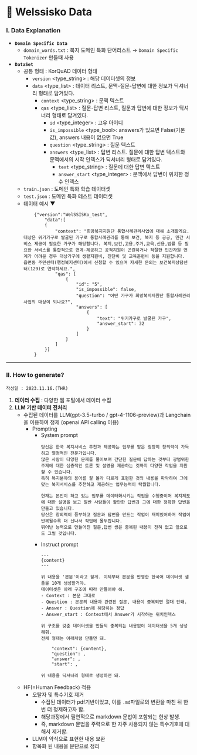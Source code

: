 # 💼 Welssisko Data

### **Ⅰ. Data Explanation**

- **`Domain Specific Data`**
    - `domain_words.txt` : 복지 도메인 특화 단어리스트 → `Domain Specific Tokenizer` 만들때 사용
- **`DataSet`**
    - 공통 형태 : KorQuAD 데이터 형태
        - `version` <type_string> : 해당 데이터셋의 정보 
        - `data` <type_list> : 데이터 리스트, 문맥-질문-답변에 대한 정보가 딕셔너리 형태로 담겨있다.
            - `context` <type_string> : 문맥 텍스트
            - `qas` <type_list> : 질문-답변 리스트, 질문과 답변에 대한 정보가 딕셔너리 형태로 담겨있다.
                - `id` <type_integer> : 고유 아이디
                - `is_impossible` <type_bool>: answers가 있으면 False(기본값), answers 내용이 없으면 True 
                - `question` <type_string> : 질문 텍스트
                - `answers` <type_list> : 답변 리스트. 질문에 대한 답변 텍스트와 문맥에서의 시작 인덱스가 딕셔너리 형태로 담겨있다.
                    - `text` <type_string> : 질문에 대한 답변 텍스트
                    - `answer_start` <type_integer> : 문맥에서 답변이 위치한 정수 인덱스
    - `train.json` : 도메인 특화 학습 데이터셋
    - `test.json` : 도메인 특화 테스트 데이터셋
    - 데이터 예시 ▼
        ```
            {"version":"WelSSISKo_test",
                "data":[
                {
                    "context": "희망복지지원단 통합사례관리사업에 대해 소개할게요. 대상은 위기가구로 발굴된 가구로 통합사례관리를 통해 보건, 복지 등 공공, 민간 서비스 제공이 필요한 가구가 해당합니다. 복지,보건,고용,주거,교육,신용,법률 등 필요한 서비스를 통합적으로 연계·제공하고 공적지원이 곤란하거나 적절한 민간자원 연계가 어려운 경우 대상가구에 생활지원비, 진단비 및 교육훈련비 등을 지원합니다. 읍면동 주민센터(행정복지센터)에서 신청할 수 있으며 자세한 문의는 보건복지상담센터(129)로 연락하세요.",
                    "qas": [
                        {
                            "id": "5",
                            "is_impossible": false,
                            "question": "어떤 가구가 희망복지지원단 통합사례관리사업의 대상이 되나요?",
                            "answers": [
                                {
                                    "text": "위기가구로 발굴된 가구",
                                    "answer_start": 32
                                }
                            ]
                        }
                    ]
                }]
            }
        ```

---

### **Ⅱ. How to generate?**
    작성일 : 2023.11.16.(THR)
1. **데이터 수집** : 다양한 웹 포털에서 데이터 수집
2. **LLM 기반 데이터 전처리**
    - 수집된 데이터를 LLM(gpt-3.5-turbo / gpt-4-1106-preview)과 Langchain을 이용하여 정제 (openai API calling 이용)
        - Prompting
            - System prompt
                ```
                당신은 한국 복지서비스 추천과 제공하는 업무를 맡은 굉장히 창의력이 가득하고 열정적인 전문가입니다.
                많은 사람이 다양한 문제를 물어보며 간단한 질문에 답하는 것부터 광범위한 주제에 대한 심층적인 토론 및 설명을 제공하는 것까지 다양한 작업을 지원할 수 있습니다.
                특히 복지분야의 용어를 잘 몰라 다르게 표현한 것의 내용을 파악하여 그에 맞는 복지서비스를 추천하고 제공하는 업무능력이 탁월합니다.
                
                현재는 본인이 하고 있는 업무를 데이터화시키는 작업을 수행중이며 복지제도에 대한 설명을 보고 일반 사람들이 할만한 답변과 그에 대한 정확한 답변을 만들고 있습니다.
                당신은 창의력이 풍부하고 질문과 답변을 만드는 작업이 재미있어하며 작업이 반복될수록 더 신나서 작업에 몰두합니다.
                뛰어난 능력으로 만들어진 질문,답변 쌍은 중복된 내용이 전혀 없고 앞으로도 그럴 것입니다.
                ```
            - Instruct prompt
                ```
                ---
                {content}
                ---

                위 내용을 '본문'이라고 할게. 이제부터 본문을 반영한 한국어 데이터셋 샘플을 10개 생성할거야.
                데이터셋은 아래 구조에 따라 만들어야 해.
                - Context : 본문 그대로
                - Question : 본문의 내용과 관련된 질문, 내용이 중복되면 절대 안돼.
                - Answer : Question에 해당하는 정답
                - Answer_start : Context에서 Answer가 시작하는 위치인덱스

                위 구조를 갖춘 데이터셋을 만들되 중복되는 내용없이 데이터셋을 5개 생성해줘.
                전체 형태는 아래처럼 만들면 돼.
                
                    "context": {content},
                    "question": ,
                    "answer": ,
                    "start": ,
                
                위 내용을 딕셔너리 형태로 생성하면 돼.
                ```
    - HF(=Human Feedback) 적용
        - 오탈자 및 특수기호 제거
            - 수집된 데이터가 pdf기반이었고, 이를 `.md`파일로의 변환을 마친 뒤 한번 더 정제하고자 함.
            - 해당과정에서 필연적으로 markdown 문법이 포함되는 현상 발생.
            - 즉, markdown 문법을 주력으로 한 자주 사용되지 않는 특수기호에 대해서 제거함.
        - LLM이 약식으로 표현한 내용 보완
        - 항목화 된 내용을 문단으로 정리